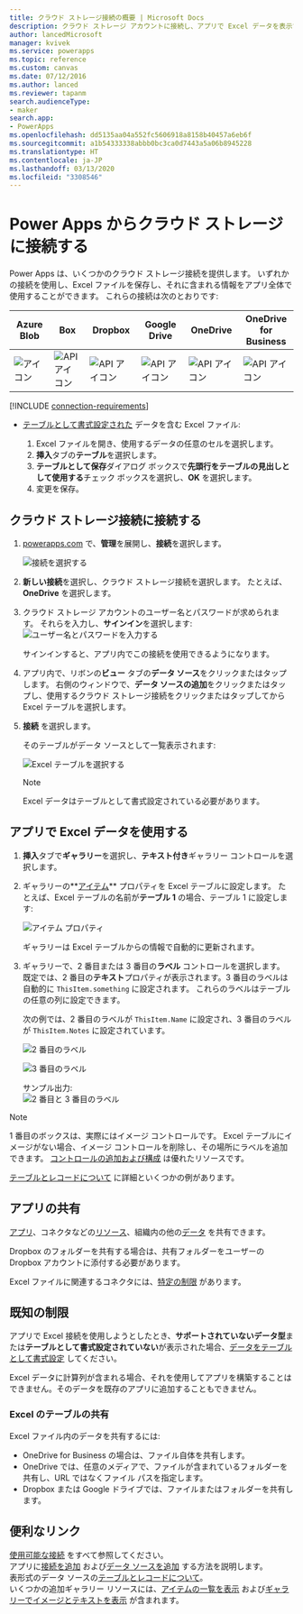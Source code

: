 ```yaml
---
title: クラウド ストレージ接続の概要 | Microsoft Docs
description: クラウド ストレージ アカウントに接続し、アプリで Excel データを表示する方法について説明します
author: lancedMicrosoft
manager: kvivek
ms.service: powerapps
ms.topic: reference
ms.custom: canvas
ms.date: 07/12/2016
ms.author: lanced
ms.reviewer: tapanm
search.audienceType:
- maker
search.app:
- PowerApps
ms.openlocfilehash: dd5135aa04a552fc5606918a8158b40457a6eb6f
ms.sourcegitcommit: a1b54333338abbb0bc3ca0d7443a5a06b8945228
ms.translationtype: HT
ms.contentlocale: ja-JP
ms.lasthandoff: 03/13/2020
ms.locfileid: "3308546"
---
```

# <a name="connect-to-cloud-storage-from-power-apps"></a>Power Apps からクラウド ストレージに接続する
Power Apps は、いくつかのクラウド ストレージ接続を提供します。 いずれかの接続を使用し、Excel ファイルを保存し、それに含まれる情報をアプリ全体で使用することができます。 これらの接続は次のとおりです:  

| **Azure Blob** | **Box** | **Dropbox** | **Google Drive** | **OneDrive** | **OneDrive<br>for Business** |
| --- | --- | --- | --- | --- | --- |
| ![アイコン](./media/cloud-storage-blob-connections/blobicon.png) |![API アイコン][boxicon] |![API アイコン][dropboxicon] |![API アイコン][googledriveicon] |![API アイコン][onedriveicon] |![API アイコン][onedriveforbusinessicon] |

[!INCLUDE [connection-requirements](../../../includes/connection-requirements.md)]

* [テーブルとして書式設定された](https://support.office.com/article/Create-an-Excel-table-in-a-worksheet-E81AA349-B006-4F8A-9806-5AF9DF0AC664) データを含む Excel ファイル:
  
  1. Excel ファイルを開き、使用するデータの任意のセルを選択します。
  2. **挿入**タブの**テーブル**を選択します。
  3. **テーブルとして保存**ダイアログ ボックスで**先頭行をテーブルの見出しとして使用する**チェック ボックスを選択し、**OK** を選択します。
  4. 変更を保存。

## <a name="connect-to-the-cloud-storage-connection"></a>クラウド ストレージ接続に接続する
1. [powerapps.com](https://make.powerapps.com?utm_source=padocs&utm_medium=linkinadoc&utm_campaign=referralsfromdoc) で、**管理**を展開し、**接続**を選択します。  
   
    ![接続を選択する](./media/cloud-storage-blob-connections/connections.png)
2. **新しい接続**を選択し、クラウド ストレージ接続を選択します。 たとえば、**OneDrive** を選択します。
3. クラウド ストレージ アカウントのユーザー名とパスワードが求められます。 それらを入力し、**サインイン**を選択します:  
    ![ユーザー名とパスワードを入力する](./media/cloud-storage-blob-connections/signin.png)
   
    サインインすると、アプリ内でこの接続を使用できるようになります。
4. アプリ内で、リボンの**ビュー** タブの**データ ソース**をクリックまたはタップします。 右側のウィンドウで、**データ ソースの追加**をクリックまたはタップし、使用するクラウド ストレージ接続をクリックまたはタップしてから Excel テーブルを選択します。
5. **接続** を選択します。
   
    そのテーブルがデータ ソースとして一覧表示されます:
   
    ![Excel テーブルを選択する](./media/cloud-storage-blob-connections/selecttable.png)
   
    > [!NOTE]
   > Excel データはテーブルとして書式設定されている必要があります。

## <a name="using-the-excel-data-in-your-app"></a>アプリで Excel データを使用する
1. **挿入**タブで**ギャラリー**を選択し、**テキスト付き**ギャラリー コントロールを選択します。
2. ギャラリーの**[アイテム](../controls/properties-core.md)** プロパティを Excel テーブルに設定します。 たとえば、Excel テーブルの名前が**テーブル 1** の場合、テーブル 1 に設定します:  
   
    ![アイテム プロパティ](./media/cloud-storage-blob-connections/itemsproperty.png)  
   
    ギャラリーは Excel テーブルからの情報で自動的に更新されます。
3. ギャラリーで、2 番目または 3 番目の**ラベル** コントロールを選択します。 既定では、2 番目の**テキスト**プロパティが表示されます。3 番目のラベルは自動的に `ThisItem.something` に設定されます。 これらのラベルはテーブルの任意の列に設定できます。
   
    次の例では、2 番目のラベルが `ThisItem.Name` に設定され、3 番目のラベルが `ThisItem.Notes` に設定されています。  
   
    ![2 番目のラベル](./media/cloud-storage-blob-connections/items-secondtextbox.png)  
   
    ![3 番目のラベル](./media/cloud-storage-blob-connections/items-thirdtextbox.png)  
   
    サンプル出力:  
    ![2 番目と 3 番目のラベル](./media/cloud-storage-blob-connections/secondthirdtextboxes.png)
   
> [!NOTE]
> 1 番目のボックスは、実際にはイメージ コントロールです。 Excel テーブルにイメージがない場合、イメージ コントロールを削除し、その場所にラベルを追加できます。 [コントロールの追加および構成](../add-configure-controls.md) は優れたリソースです。

[テーブルとレコードについて](../working-with-tables.md) に詳細といくつかの例があります。  

## <a name="sharing-your-app"></a>アプリの共有
[アプリ](../share-app.md)、コネクタなどの[リソース](../share-app-resources.md)、組織内の他の[データ](../share-app-data.md) を共有できます。

Dropbox のフォルダーを共有する場合は、共有フォルダーをユーザーの Dropbox アカウントに添付する必要があります。

Excel ファイルに関連するコネクタには、[特定の制限](#sharing-excel-tables) があります。

## <a name="known-limitations"></a>既知の制限
アプリで Excel 接続を使用しようとしたとき、**サポートされていないデータ型**または**テーブルとして書式設定されていない**が表示された場合、[データをテーブルとして書式設定](https://support.office.com/article/Create-an-Excel-table-in-a-worksheet-E81AA349-B006-4F8A-9806-5AF9DF0AC664) してください。

Excel データに計算列が含まれる場合、それを使用してアプリを構築することはできません。そのデータを既存のアプリに追加することもできません。

### <a name="sharing-excel-tables"></a>Excel のテーブルの共有
Excel ファイル内のデータを共有するには:

* OneDrive for Business の場合は、ファイル自体を共有します。
* OneDrive では、任意のメディアで、ファイルが含まれているフォルダーを共有し、URL ではなくファイル パスを指定します。
* Dropbox または Google ドライブでは、ファイルまたはフォルダーを共有します。

## <a name="helpful-links"></a>便利なリンク
[使用可能な接続](../connections-list.md) をすべて参照してください。  
アプリに[接続を追加](../add-manage-connections.md) および[データ ソースを追加](../add-data-connection.md) する方法を説明します。  
表形式のデータ ソースの[テーブルとレコードについて](../working-with-tables.md)。  
いくつかの追加ギャラリー リソースには、[アイテムの一覧を表示](../add-gallery.md) および[ギャラリーでイメージとテキストを表示](../show-images-text-gallery-sort-filter.md) が含まれます。

<!--Icon references-->
[boxicon]: ./media/cloud-storage-blob-connections/boxicon.png
[dropboxicon]: ./media/cloud-storage-blob-connections/dropboxicon.png
[googledriveicon]: ./media/cloud-storage-blob-connections/googledriveicon.png
[onedriveicon]: ./media/cloud-storage-blob-connections/onedriveicon.png
[onedriveforbusinessicon]: ./media/cloud-storage-blob-connections/onedriveforbusinessicon.png
